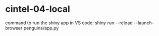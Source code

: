 # cintel-04-local
command to run the shiny app in VS code: shiny run --reload --launch-browser penguins/app.py
